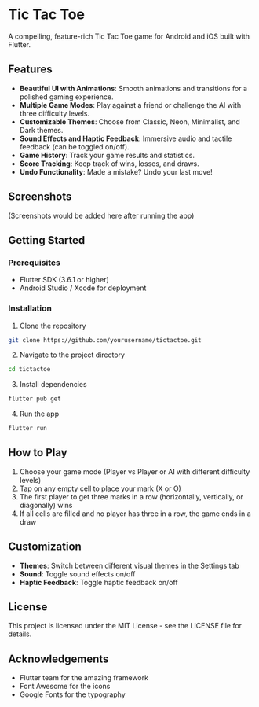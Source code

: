 # Tic Tac Toe

A compelling, feature-rich Tic Tac Toe game for Android and iOS built with Flutter.

## Features

- **Beautiful UI with Animations**: Smooth animations and transitions for a polished gaming experience.
- **Multiple Game Modes**: Play against a friend or challenge the AI with three difficulty levels.
- **Customizable Themes**: Choose from Classic, Neon, Minimalist, and Dark themes.
- **Sound Effects and Haptic Feedback**: Immersive audio and tactile feedback (can be toggled on/off).
- **Game History**: Track your game results and statistics.
- **Score Tracking**: Keep track of wins, losses, and draws.
- **Undo Functionality**: Made a mistake? Undo your last move!

## Screenshots

(Screenshots would be added here after running the app)

## Getting Started

### Prerequisites

- Flutter SDK (3.6.1 or higher)
- Android Studio / Xcode for deployment

### Installation

1. Clone the repository
```bash
git clone https://github.com/yourusername/tictactoe.git
```

2. Navigate to the project directory
```bash
cd tictactoe
```

3. Install dependencies
```bash
flutter pub get
```

4. Run the app
```bash
flutter run
```

## How to Play

1. Choose your game mode (Player vs Player or AI with different difficulty levels)
2. Tap on any empty cell to place your mark (X or O)
3. The first player to get three marks in a row (horizontally, vertically, or diagonally) wins
4. If all cells are filled and no player has three in a row, the game ends in a draw

## Customization

- **Themes**: Switch between different visual themes in the Settings tab
- **Sound**: Toggle sound effects on/off
- **Haptic Feedback**: Toggle haptic feedback on/off

## License

This project is licensed under the MIT License - see the LICENSE file for details.

## Acknowledgements

- Flutter team for the amazing framework
- Font Awesome for the icons
- Google Fonts for the typography
